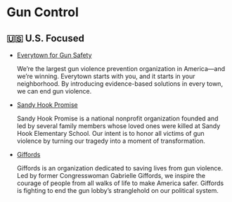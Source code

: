 # Gun Control 

## 🇺🇸 U.S. Focused

- [Everytown for Gun Safety](https://everytown.org/)

  We’re the largest gun violence prevention organization in America—and we’re winning. Everytown starts with you, and it starts in your neighborhood. By introducing evidence-based solutions in every town, we can end gun violence.


- [Sandy Hook Promise](https://www.sandyhookpromise.org/)

  Sandy Hook Promise is a national nonprofit organization founded and led by several family members whose loved ones were killed at Sandy Hook Elementary School. Our intent is to honor all victims of gun violence by turning our tragedy into a moment of transformation. 

- [Giffords](https://giffords.org/)

    Giffords is an organization dedicated to saving lives from gun violence. Led by former Congresswoman Gabrielle Giffords, we inspire the courage of people from all walks of life to make America safer. Giffords is fighting to end the gun lobby’s stranglehold on our political system. 